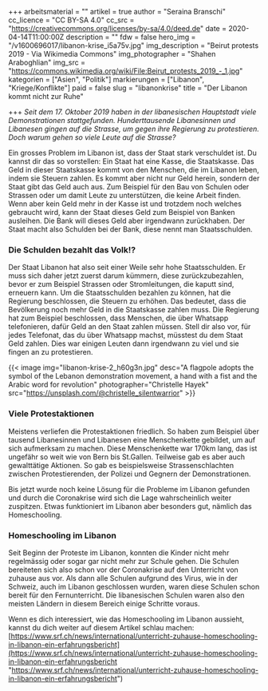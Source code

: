 +++
arbeitsmaterial = ""
artikel = true
author = "Seraina Branschi"
cc_licence = "CC BY-SA 4.0"
cc_src = "https://creativecommons.org/licenses/by-sa/4.0/deed.de"
date = 2020-04-14T11:00:00Z
description = ""
fdw = false
hero_img = "/v1600696017/libanon-krise_i5a75v.jpg"
img_description = "Beirut protests 2019 - Via Wikimedia Commons"
img_photographer = "Shahen Araboghlian"
img_src = "https://commons.wikimedia.org/wiki/File:Beirut_protests_2019_-_1.jpg"
kategorien = ["Asien", "Politik"]
markierungen = ["Libanon", "Kriege/Konflikte"]
paid = false
slug = "libanonkrise"
title = "Der Libanon kommt nicht zur Ruhe"

+++
_Seit dem 17. Oktober 2019 haben in der libanesischen Hauptstadt viele Demonstrationen stattgefunden. Hunderttausende Libanesinnen und Libanesen gingen auf die Strasse, um gegen ihre Regierung zu protestieren. Doch warum gehen so viele Leute auf die Strasse?_

Ein grosses Problem im Libanon ist, dass der Staat stark verschuldet ist. Du kannst dir das so vorstellen: Ein Staat hat eine Kasse, die Staatskasse. Das Geld in dieser Staatskasse kommt von den Menschen, die im Libanon leben, indem sie Steuern zahlen. Es kommt aber nicht nur Geld herein, sondern der Staat gibt das Geld auch aus. Zum Beispiel für den Bau von Schulen oder Strassen oder um damit Leute zu unterstützen, die keine Arbeit finden. Wenn aber kein Geld mehr in der Kasse ist und trotzdem noch welches gebraucht wird, kann der Staat dieses Geld zum Beispiel von Banken ausleihen. Die Bank will dieses Geld aber irgendwann zurückhaben. Der Staat macht also Schulden bei der Bank, diese nennt man Staatsschulden.

### **Die Schulden bezahlt das Volk!?**

Der Staat Libanon hat also seit einer Weile sehr hohe Staatsschulden. Er muss sich daher jetzt zuerst darum kümmern, diese zurückzubezahlen, bevor er zum Beispiel Strassen oder Stromleitungen, die kaputt sind, erneuern kann. Um die Staatsschulden bezahlen zu können, hat die Regierung beschlossen, die Steuern zu erhöhen. Das bedeutet, dass die Bevölkerung noch mehr Geld in die Staatskasse zahlen muss. Die Regierung hat zum Beispiel beschlossen, dass Menschen, die über Whatsapp telefonieren, dafür Geld an den Staat zahlen müssen. Stell dir also vor, für jedes Telefonat, das du über Whatsapp machst, müsstest du dem Staat Geld zahlen. Dies war einigen Leuten dann irgendwann zu viel und sie fingen an zu protestieren.

{{< image img="libanon-krise-2_h60g3n.jpg" desc="A flagpole adopts the symbol of the Lebanon demonstration movement, a hand with a fist and the Arabic word for revolution" photographer="Christelle Hayek" src="https://unsplash.com/@christelle_silentwarrior" >}}

### Viele Protestaktionen

Meistens verliefen die Protestaktionen friedlich. So haben zum Beispiel über tausend Libanesinnen und Libanesen eine Menschenkette gebildet, um auf sich aufmerksam zu machen. Diese Menschenkette war 170km lang, das ist ungefähr so weit wie von Bern bis St.Gallen. Teilweise gab es aber auch gewalttätige Aktionen. So gab es beispielsweise Strassenschlachten zwischen Protestierenden, der Polizei und Gegnern der Demonstrationen.

Bis jetzt wurde noch keine Lösung für die Probleme im Libanon gefunden und durch die Coronakrise wird sich die Lage wahrscheinlich weiter zuspitzen. Etwas funktioniert im Libanon aber besonders gut, nämlich das Homeschooling.

### Homeschooling im Libanon

Seit Beginn der Proteste im Libanon, konnten die Kinder nicht mehr regelmässig oder sogar gar nicht mehr zur Schule gehen. Die Schulen bereiteten sich also schon vor der Coronakrise auf den Unterricht von zuhause aus vor. Als dann alle Schulen aufgrund des Virus, wie in der Schweiz, auch im Libanon geschlossen wurden, waren diese Schulen schon bereit für den Fernunterricht. Die libanesischen Schulen waren also den meisten Ländern in diesem Bereich einige Schritte voraus.

Wenn es dich interessiert, wie das Homeschooling im Libanon aussieht, kannst du dich weiter auf diesem Artikel schlau machen: [https://www.srf.ch/news/international/unterricht-zuhause-homeschooling-in-libanon-ein-erfahrungsbericht](https://www.srf.ch/news/international/unterricht-zuhause-homeschooling-in-libanon-ein-erfahrungsbericht "https://www.srf.ch/news/international/unterricht-zuhause-homeschooling-in-libanon-ein-erfahrungsbericht")